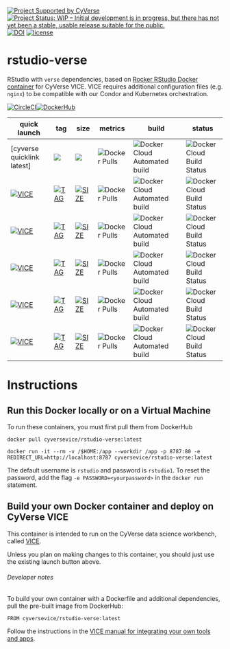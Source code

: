[![Project Supported by CyVerse](https://img.shields.io/badge/Supported%20by-CyVerse-blue.svg)](https://learning.cyverse.org/projects/vice/en/latest/) [![Project Status: WIP – Initial development is in progress, but there has not yet been a stable, usable release suitable for the public.](https://www.repostatus.org/badges/latest/wip.svg)](https://www.repostatus.org/#wip) [![DOI](https://zenodo.org/badge/DOI/10.5281/zenodo.3246932.svg)](https://doi.org/10.5281/zenodo.3246932) [![license](https://img.shields.io/badge/license-GPLv2-blue.svg)](https://opensource.org/licenses/GPL-2.0)

# rstudio-verse

RStudio with `verse` dependencies, based on [Rocker RStudio Docker container](https://hub.docker.com/r/rocker/verse) for CyVerse VICE. VICE requires additional configuration files (e.g. `nginx`) to be compatible with our Condor and Kubernetes orchestration. 

[![CircleCI](https://circleci.com/gh/cyverse-vice/rstudio-verse.svg?style=svg)](https://circleci.com/gh/cyverse-vice/rstudio-verse)[![DockerHub](https://img.shields.io/badge/DockerHub-brightgreen.svg?style=popout&logo=Docker)](https://hub.docker.com/r/cyversevice/rstudio-base)


quick launch | tag | size | metrics | build | status |  
------------ | --- | ---- | ------- | ------|--------|
[cyverse quicklink latest] | [![](https://images.microbadger.com/badges/version/cyversevice/shiny-verse.svg)](https://microbadger.com/images/cyversevice/shiny-verse) | [![](https://images.microbadger.com/badges/image/cyversevice/shiny-verse.svg)](https://microbadger.com/images/cyversevice/shiny-verse) | ![Docker Pulls](https://img.shields.io/docker/pulls/cyversevice/rstudio-verse?color=blue&logo=docker&logoColor=white) | ![Docker Cloud Automated build](https://img.shields.io/docker/cloud/automated/cyversevice/rstudio-verse?color=blue&logo=docker&logoColor=white) | ![Docker Cloud Build Status](https://img.shields.io/docker/cloud/build/cyversevice/rstudio-verse?color=blue&logo=docker&logoColor=white)
[![VICE](https://img.shields.io/badge/CyVerse-VICE-blue.svg?style=popout&logo=Docker&color=#1488C6)]() | [![TAG](https://images.microbadger.com/badges/version/cyversevice/shiny-verse:3.5.0.svg)](https://microbadger.com/images/cyversevice/shiny-verse:3.5.0) | [![SIZE](https://images.microbadger.com/badges/image/cyversevice/shiny-verse:3.5.0.svg)](https://microbadger.com/images/cyversevice/shiny-verse:3.5.0) | ![Docker Pulls](https://img.shields.io/docker/pulls/cyversevice/rstudio-verse?color=blue&logo=docker&logoColor=white) | ![Docker Cloud Automated build](https://img.shields.io/docker/cloud/automated/cyversevice/rstudio-verse?color=blue&logo=docker&logoColor=white) | ![Docker Cloud Build Status](https://img.shields.io/docker/cloud/build/cyversevice/rstudio-verse?color=blue&logo=docker&logoColor=white)
[![VICE](https://img.shields.io/badge/CyVerse-VICE-blue.svg?style=popout&logo=Docker&color=#1488C6)]() | [![TAG](https://images.microbadger.com/badges/version/cyversevice/shiny-verse:3.5.1.svg)](https://microbadger.com/images/cyversevice/shiny-verse:3.5.1) | [![SIZE](https://images.microbadger.com/badges/image/cyversevice/shiny-verse:3.5.0.svg)](https://microbadger.com/images/cyversevice/shiny-verse:3.5.1) | ![Docker Pulls](https://img.shields.io/docker/pulls/cyversevice/rstudio-verse?color=blue&logo=docker&logoColor=white) | ![Docker Cloud Automated build](https://img.shields.io/docker/cloud/automated/cyversevice/rstudio-verse?color=blue&logo=docker&logoColor=white) | ![Docker Cloud Build Status](https://img.shields.io/docker/cloud/build/cyversevice/rstudio-verse?color=blue&logo=docker&logoColor=white)
[![VICE](https://img.shields.io/badge/CyVerse-VICE-blue.svg?style=popout&logo=Docker&color=#1488C6)]() | [![TAG](https://images.microbadger.com/badges/version/cyversevice/shiny-verse:3.5.2.svg)](https://microbadger.com/images/cyversevice/shiny-verse:3.5.2) | [![SIZE](https://images.microbadger.com/badges/image/cyversevice/shiny-verse:3.5.0.svg)](https://microbadger.com/images/cyversevice/shiny-verse:3.5.2) | ![Docker Pulls](https://img.shields.io/docker/pulls/cyversevice/rstudio-verse?color=blue&logo=docker&logoColor=white) | ![Docker Cloud Automated build](https://img.shields.io/docker/cloud/automated/cyversevice/rstudio-verse?color=blue&logo=docker&logoColor=white) | ![Docker Cloud Build Status](https://img.shields.io/docker/cloud/build/cyversevice/rstudio-verse?color=blue&logo=docker&logoColor=white)
[![VICE](https://img.shields.io/badge/CyVerse-VICE-blue.svg?style=popout&logo=Docker&color=#1488C6)]() | [![TAG](https://images.microbadger.com/badges/version/cyversevice/shiny-verse:3.5.3.svg)](https://microbadger.com/images/cyversevice/shiny-verse:3.5.3) | [![SIZE](https://images.microbadger.com/badges/image/cyversevice/shiny-verse:3.5.0.svg)](https://microbadger.com/images/cyversevice/shiny-verse:3.5.3) | ![Docker Pulls](https://img.shields.io/docker/pulls/cyversevice/rstudio-verse?color=blue&logo=docker&logoColor=white) | ![Docker Cloud Automated build](https://img.shields.io/docker/cloud/automated/cyversevice/rstudio-verse?color=blue&logo=docker&logoColor=white) | ![Docker Cloud Build Status](https://img.shields.io/docker/cloud/build/cyversevice/rstudio-verse?color=blue&logo=docker&logoColor=white)
[![VICE](https://img.shields.io/badge/CyVerse-VICE-blue.svg?style=popout&logo=Docker&color=#1488C6)]() | [![TAG](https://images.microbadger.com/badges/version/cyversevice/shiny-verse:3.6.0.svg)](https://microbadger.com/images/cyversevice/shiny-verse:3.6.0) | [![SIZE](https://images.microbadger.com/badges/image/cyversevice/shiny-verse:3.5.0.svg)](https://microbadger.com/images/cyversevice/shiny-verse:3.6.0) | ![Docker Pulls](https://img.shields.io/docker/pulls/cyversevice/rstudio-verse?color=blue&logo=docker&logoColor=white) | ![Docker Cloud Automated build](https://img.shields.io/docker/cloud/automated/cyversevice/rstudio-verse?color=blue&logo=docker&logoColor=white) | ![Docker Cloud Build Status](https://img.shields.io/docker/cloud/build/cyversevice/rstudio-verse?color=blue&logo=docker&logoColor=white)

# Instructions

## Run this Docker locally or on a Virtual Machine

To run these containers, you must first pull them from DockerHub

```
docker pull cyversevice/rstudio-verse:latest
```

```
docker run -it --rm -v /$HOME:/app --workdir /app -p 8787:80 -e REDIRECT_URL=http://localhost:8787 cyversevice/rstudio-verse:latest
```

The default username is `rstudio` and password is `rstudio1`. To reset the password, add the flag `-e PASSWORD=<yourpassword>` in the `docker run` statement.

## Build your own Docker container and deploy on CyVerse VICE

This container is intended to run on the CyVerse data science workbench, called [VICE](https://cyverse-visual-interactive-computing-environment.readthedocs-hosted.com/en/latest/index.html). 

Unless you plan on making changes to this container, you should just use the existing launch button above. 

###### Developer notes

To build your own container with a Dockerfile and additional dependencies, pull the pre-built image from DockerHub:

```
FROM cyversevice/rstudio-verse:latest
```

Follow the instructions in the [VICE manual for integrating your own tools and apps](https://cyverse-visual-interactive-computing-environment.readthedocs-hosted.com/en/latest/developer_guide/building.html).

